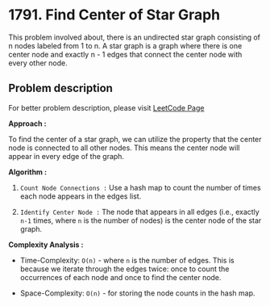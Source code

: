 # 1791. Find Center of Star Graph

This problem involved about, there is an undirected star graph consisting of n nodes labeled from 1 to n. A star graph is a graph where there is one center node and exactly n - 1 edges that connect the center node with every other node.

## Problem description

For better problem description, please visit [LeetCode Page](https://leetcode.com/problems/find-center-of-star-graph/description/)

**Approach :**<br/>

To find the center of a star graph, we can utilize the property that the center node is connected to all other nodes. This means the center node will appear in every edge of the graph.

**Algorithm :**<br/>

1. `Count Node Connections :` Use a hash map to count the number of times each node appears in the edges list.

2. `Identify Center Node :` The node that appears in all edges (i.e., exactly `n-1` times, where `n` is the number of nodes) is the center node of the star graph.

**Complexity Analysis :**<br/>

-   Time-Complexity: `O(n)` - where `n` is the number of edges. This is because we iterate through the edges twice: once to count the occurrences of each node and once to find the center node.

-   Space-Complexity: `O(n)` - for storing the node counts in the hash map.